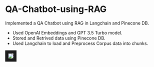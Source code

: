 # QA-Chatbot-using-RAG
Implemented a QA Chatbot using RAG in Langchain and Pinecone DB. <br>
<ul>
  <li>Used OpenAI Embeddings and GPT 3.5 Turbo model.</li>
  <li>Stored and Retrived data using Pinecone DB.</li>
  <li>Used Langchain to load and Preprocess Corpus data into chunks.</li>
</ul>
<img src = 'https://github.com/user-attachments/assets/01d54c74-ff0d-42e3-a2c9-49d8d501b1b0' style= "border: 10px solid;">

